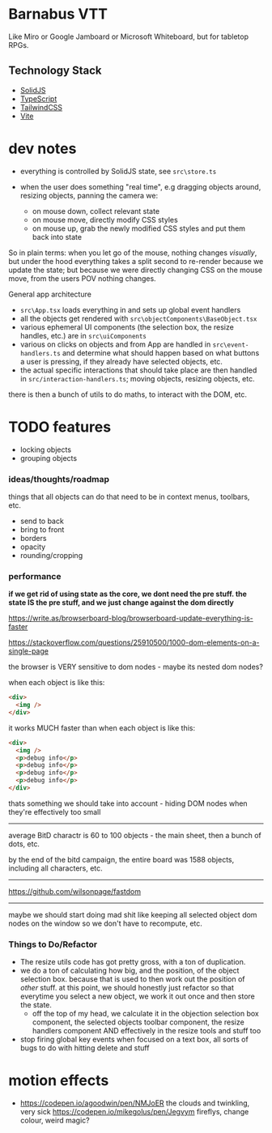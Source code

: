 # Barnabus VTT

Like Miro or Google Jamboard or Microsoft Whiteboard, but for tabletop RPGs.

## Technology Stack

- [SolidJS](https://www.solidjs.com/)
- [TypeScript](https://www.typescriptlang.org/)
- [TailwindCSS](https://tailwindcss.com/)
- [Vite](https://vitejs.dev/)

# dev notes

- everything is controlled by SolidJS state, see `src\store.ts`
- when the user does something "real time", e.g dragging objects around, resizing objects, panning the camera we:

  - on mouse down, collect relevant state
  - on mouse move, directly modify CSS styles
  - on mouse up, grab the newly modified CSS styles and put them back into state

So in plain terms: when you let go of the mouse, nothing changes _visually_, but under the hood everything takes a split second to re-render because we update the state; but because we were directly changing CSS on the mouse move, from the users POV nothing changes.

General app architecture

- `src\App.tsx` loads everything in and sets up global event handlers
- all the objects get rendered with `src\objectComponents\BaseObject.tsx`
- various ephemeral UI components (the selection box, the resize handles, etc.) are in `src\uiComponents`
- various on clicks on objects and from App are handled in `src\event-handlers.ts` and determine what should happen based on what buttons a user is pressing, if they already have selected objects, etc.
- the actual specific interactions that should take place are then handled in `src/interaction-handlers.ts`; moving objects, resizing objects, etc.

there is then a bunch of utils to do maths, to interact with the DOM, etc.

# TODO features

- locking objects
- grouping objects

### ideas/thoughts/roadmap

things that all objects can do that need to be in context menus, toolbars, etc.

- send to back
- bring to front
- borders
- opacity
- rounding/cropping

### performance

**if we get rid of using state as the core, we dont need the pre stuff. the state IS the pre stuff, and we just change against the dom directly**

https://write.as/browserboard-blog/browserboard-update-everything-is-faster

https://stackoverflow.com/questions/25910500/1000-dom-elements-on-a-single-page

the browser is VERY sensitive to dom nodes - maybe its nested dom nodes?

when each object is like this:

```html
<div>
  <img />
</div>
```

it works MUCH faster than when each object is like this:

```html
<div>
  <img />
  <p>debug info</p>
  <p>debug info</p>
  <p>debug info</p>
  <p>debug info</p>
</div>
```

thats something we should take into account - hiding DOM nodes when
they're effectively too small

---

average BitD charactr is 60 to 100 objects - the main sheet, then a bunch of dots, etc.

by the end of the bitd campaign, the entire board was 1588 objects, including all characters, etc.

---

https://github.com/wilsonpage/fastdom

---

maybe we should start doing mad shit like keeping all selected object dom nodes on the window so we don't have to recompute, etc.

### Things to Do/Refactor

- The resize utils code has got pretty gross, with a ton of duplication.
- we do a ton of calculating how big, and the position, of the object selection box. because that is used to then work out the position of _other_ stuff. at this point, we should honestly just refactor so that everytime you select a new object, we work it out once and then store the state.
  - off the top of my head, we calculate it in the objection selection box component, the selected objects toolbar component, the resize handlers component AND effectively in the resize tools and stuff too
- stop firing global key events when focused on a text box, all sorts of bugs to do with hitting delete and stuff

# motion effects

- https://codepen.io/agoodwin/pen/NMJoER
  the clouds and twinkling, very sick
  https://codepen.io/mikegolus/pen/Jegvym
  fireflys, change colour, weird magic?
